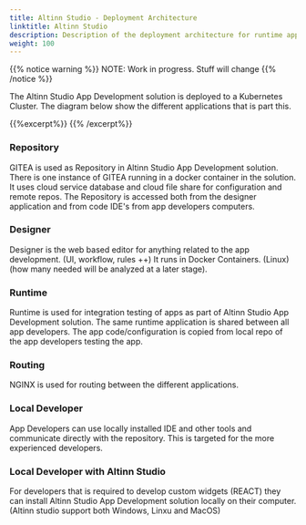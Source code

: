 ```yaml
---
title: Altinn Studio - Deployment Architecture
linktitle: Altinn Studio
description: Description of the deployment architecture for runtime application
weight: 100
---
```

{{% notice warning %}}
NOTE: Work in progress. Stuff will change
{{% /notice %}}

The Altinn Studio App Development solution is deployed to a Kubernetes Cluster. The 
diagram below show the different applications that is part this.

{{%excerpt%}}
<object data="/architecture/infrastructure/deployment/altinn-studio/altinnstudio_deployment_architecture.svg" type="image/svg+xml" style="width: 100%;"></object>
{{% /excerpt%}}

### Repository
GITEA is used as Repository in Altinn Studio App Development solution. There is one 
instance of GITEA running in a docker container in the solution. 
It uses cloud service database and cloud file share for configuration and remote repos.
The Repository is accessed both from the designer application and from code IDE's from
app developers computers. 

### Designer
Designer is the web based editor for anything related to the app development.
 (UI, workflow, rules ++)
It runs in Docker Containers. (Linux) (how many needed will be analyzed at a later stage).

### Runtime
Runtime is used for integration testing of apps as part of Altinn Studio App 
Development solution. The same runtime application is shared between
all app developers. The app code/configuration is copied from local repo of the
app developers testing the app. 

### Routing
NGINX is used for routing between the different applications.

### Local Developer
App Developers can use locally installed IDE and other tools and communicate directly 
with the repository. This is targeted for the more experienced developers.

### Local Developer with Altinn Studio
For developers that is required to develop custom widgets (REACT) they can install 
Altinn Studio App Development solution locally on their computer. (Altinn studio
support both Windows, Linxu and MacOS)




